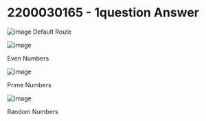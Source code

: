 # 2200030165 - 1question Answer

![image](https://github.com/user-attachments/assets/b38647e8-76a5-474f-91f2-1ea11b8ad7f5)
Default Route

![image](https://github.com/user-attachments/assets/828d9da9-2a96-436b-a88c-44093b08cb04)


Even Numbers


![image](https://github.com/user-attachments/assets/6a8caa9e-d312-4ac5-b915-ff53aded6282)

Prime Numbers


![image](https://github.com/user-attachments/assets/86ebaaf6-8862-4a89-b1f8-81942f62b97f)


Random Numbers
